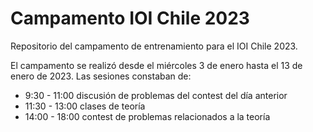 # Campamento IOI Chile 2023

Repositorio del campamento de entrenamiento para el IOI Chile 2023.

El campamento se realizó desde el miércoles 3 de enero hasta el 13 de enero de 2023. Las sesiones constaban de:

- 9:30 - 11:00 discusión de problemas del contest del día anterior
- 11:30 - 13:00 clases de teoría
- 14:00 - 18:00 contest de problemas relacionados a la teoría